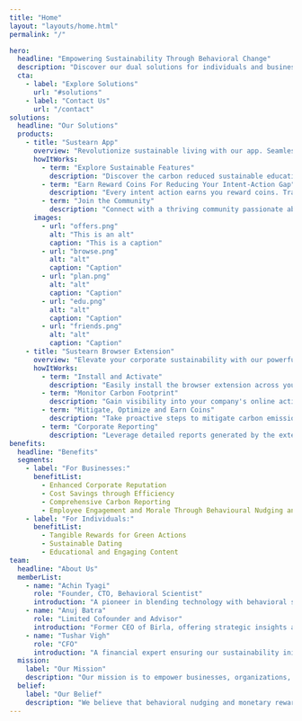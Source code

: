 ```yaml
---
title: "Home"
layout: "layouts/home.html"
permalink: "/"

hero:
  headline: "Empowering Sustainability Through Behavioral Change"
  description: "Discover our dual solutions for individuals and businesses. Chart and reduce carbon emissions with our innovative tools, fostering sustainability in both personal and corporate realms. Start your sustainable journey today."
  cta:
    - label: "Explore Solutions"
      url: "#solutions"
    - label: "Contact Us"
      url: "/contact"
solutions:
  headline: "Our Solutions"
  products:
    - title: "Sustearn App"
      overview: "Revolutionize sustainable living with our app. Seamlessly integrate your green habits with our app. Earn reward coins, measure and reduce your carbon footprint, and join a community committed to environmental responsibility."
      howItWorks:
        - term: "Explore Sustainable Features"
          description: "Discover the carbon reduced sustainable education tab (edu), Generative AI and measurable sustainable task tab (To Do), and sustainable friends nudging. Dive into engaging green web browsing and green SaaS browsing, complete eco-friendly activities, challenge and habits (Do good tab)."
        - term: "Earn Reward Coins For Reducing Your Intent-Action Gap"
          description: "Every intent action earns you reward coins. Track your progress and see the environmental impact of your choices. Redeem coins for exclusive e-commerce coupons, configurable HR reward systems and green partners turning your sustainable lifestyle into tangible rewards."
        - term: "Join the Community"
          description: "Connect with a thriving community passionate about sustainability."
      images:
        - url: "offers.png"
          alt: "This is an alt"
          caption: "This is a caption"
        - url: "browse.png"
          alt: "alt"
          caption: "Caption"
        - url: "plan.png"
          alt: "alt"
          caption: "Caption"
        - url: "edu.png"
          alt: "alt"
          caption: "Caption"
        - url: "friends.png"
          alt: "alt"
          caption: "Caption"
    - title: "Sustearn Browser Extension"
      overview: "Elevate your corporate sustainability with our powerful web browser extension. Take control of Scope 1, Scope 2 and Scope 3 emissions by measuring your organization's browsing activities. Monitor, analyze, and mitigate your carbon footprint effortlessly."
      howItWorks:
        - term: "Install and Activate"
          description: "Easily install the browser extension across your organization. Activate the tool to start measuring and reducing Scope 1, Scope 2 and Scope 3 emissions and earn rewards coins that you can redeem. The extension seamlessly integrates with your browsing experience, providing real-time insights."
        - term: "Monitor Carbon Footprint"
          description: "Gain visibility into your company's online activities. The extension charts page emissions, allowing you to monitor and analyze the carbon footprint of web interactions. Identify opportunities for reduction and sustainability improvements."
        - term: "Mitigate, Optimize and Earn Coins"
          description: "Take proactive steps to mitigate carbon emissions for reducing aasthma and COPD cases. Use the extension's insights to optimize browsing activities, reducing environmental impact. Lock your browser CO<sub>2</sub> emissions the same you way you lock your desktop before leaving your desktop. Our tool empowers businesses to align with sustainable practices and contribute to global carbon reduction goals."
        - term: "Corporate Reporting"
          description: "Leverage detailed reports generated by the extension for comprehensive corporate sustainability reporting. Demonstrate your commitment to environmental responsibility with accurate and transparent data on your organization's online footprint."
benefits:
  headline: "Benefits"
  segments:
    - label: "For Businesses:"
      benefitList:
        - Enhanced Corporate Reputation
        - Cost Savings through Efficiency
        - Comprehensive Carbon Reporting
        - Employee Engagement and Morale Through Behavioural Nudging and Rewards
    - label: "For Individuals:"
      benefitList:
        - Tangible Rewards for Green Actions
        - Sustainable Dating
        - Educational and Engaging Content
team:
  headline: "About Us"
  memberList:
    - name: "Achin Tyagi"
      role: "Founder, CTO, Behavioral Scientist"
      introduction: "A pioneer in blending technology with behavioral science to drive sustainable practices"
    - name: "Anuj Batra"
      role: "Limited Cofounder and Advisor"
      introduction: "Former CEO of Birla, offering strategic insights and industry expertise"
    - name: "Tushar Vigh"
      role: "CFO"
      introduction: "A financial expert ensuring our sustainability initiatives align with fiscal responsibility"
  mission:
    label: "Our Mission"
    description: "Our mission is to empower businesses, organizations, and individuals by providing comprehensive sustainability measurements and actionable mitigations. Through behavioral change nudging and a rewards system, we aim to assist them in achieving optimal sustainable practices while fostering a culture of environmental responsibility and offering tangible incentives for their efforts."
  belief:
    label: "Our Belief"
    description: "We believe that behavioral nudging and monetary rewards are potent tools for driving sustainability. By influencing behaviors and providing incentives for adopting environmentally friendly practices, we aim to make sustainability a natural and rewarding part of daily life."
---
```

